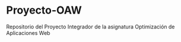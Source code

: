 # Proyecto-OAW
Repositorio del Proyecto Integrador de la asignatura Optimización de Aplicaciones Web
